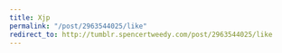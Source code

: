 ```yaml
---
title: Xjp
permalink: "/post/2963544025/like"
redirect_to: http://tumblr.spencertweedy.com/post/2963544025/like
---
```


